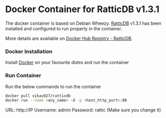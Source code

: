 # Docker Container for RatticDB v1.3.1
The docker container is based on Debian Wheezy. [RatticDB](http://rattic.org) v1.3.1 has been installed and configured to run properly in the container.

More details are available on [Docker Hub Registry - RatticDB](https://hub.docker.com/r/vikas027/ratticdb/).

### Docker Installation
Install [Docker](https://docs.docker.com/installation/) on your favourite distro and run the container

### Run Container
Run the below commands to run the container
```bash
docker pull vikas027/ratticdb
docker run --name <any_name> -d -p <host_http_port>:80
```

URL: http://IP
Username: admin
Password: rattic (Make sure you change it)
